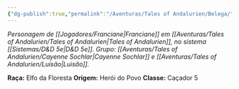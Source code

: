 ```yaml
---
{"dg-publish":true,"permalink":"/Aventuras/Tales of Andalurien/Belega/","noteIcon":"","created":"2025-10-14T11:30:52.658-03:00"}
---
```


*Personagem de [[Jogadores/Franciane\|Franciane]] em [[Aventuras/Tales of Andalurien/Tales of Andalurien\|Tales of Andalurien]], no sistema [[Sistemas/D&D 5e\|D&D 5e]].*
*Grupo: [[Aventuras/Tales of Andalurien/Cayenne Sochlar\|Cayenne Sochlar]] e [[Aventuras/Tales of Andalurien/Luisão\|Luisão]].*

**Raça:** Elfo da Floresta
**Origem:** Herói do Povo
**Classe:** Caçador 5